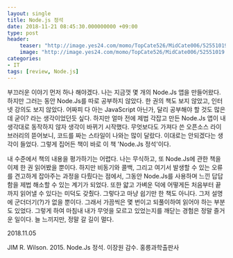 ```yaml
---
layout: single
title: Node.js 정석
date: 2018-11-21 08:45:30.000000000 +09:00
type: post
header:
    teaser: "http://image.yes24.com/momo/TopCate526/MidCate006/52551019.jpg"
    image: "http://image.yes24.com/momo/TopCate526/MidCate006/52551019.jpg"
categories:
- IT
tags: [review, Node.js]
---
```


부끄러운 이야기 먼저 하나 해야겠다. 나는 지금껏 몇 개의 Node.Js 앱을 만들어왔다. 하지만 그러는 동안 Node.Js를 따로 공부하지 않았다. 한 권의 책도 보지 않았고, 인터넷 강의도 보지 않았다. 어짜피 다 아는 JavaScript 아닌가, 달리 공부해야 할 것도 많은데 굳이? 라는 생각이었던듯 싶다. 하지만 얼마 전에 제법 각잡고 만든 Node.Js 앱이 내 생각대로 동작하지 않자 생각이 바뀌기 시작했다. 무엇보다도 가져다 쓴 오픈소스 라이브러리의 뜯어보니, 코드를 짜는 스타일이 나와는 많이 달랐다. 이대로는 안되겠다는 생각이 들었다. 그렇게 집어든 책이 바로 이 책 'Node.Js 정석'이다. 

내 수준에서 책의 내용을 평가하기는 어렵다. 나는 무식하고, 또 Node.Js에 관한 책을 이제 한 권 읽어봤을 뿐이다. 하지만 비동기와 콜백, 그리고 여기서 발생할 수 있는 오류를 견고하게 잡아주는 과정을 다뤘다는 점에서, 그동안 Node.Js를 사용하며 느낀 답답함을 제법 해소할 수 있는 계기가 되었다. 또한 얇고 가벼운 덕에 어떻게든 처음부터 끝까지 읽어낼 수 있다는 미덕도 갖췄다. 그렇다고 마냥 쉽기만 한 책도 아니다. 그저 설명에 군더더기(?)가 없을 뿐이다. 그래서 가끔씩은 몇 번이고 되풀이하여 읽어야 하는 부분도 있었다. 그렇게 하여 마침내 내가 무엇을 모르고 있었는지를 깨닫는 경험은 정말 즐거운 일이다. 늘 느끼지만, 정말 갈 길이 멀다.

2018.11.05

JIM R. Wilson. 2015. Node.Js 정석. 이장원 감수. 홍릉과학출판사
